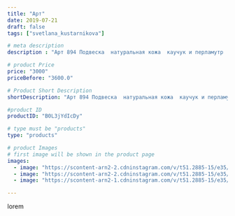 ```yaml
---
title: "Арт"
date: 2019-07-21
draft: false
tags: ["svetlana_kustarnikova"]

# meta description
description : "Арт 894 Подвеска  натуральная кожа  каучук и перламутр  ПРОДАНО"

# product Price
price: "3000"
priceBefore: "3600.0"

# Product Short Description
shortDescription: "Арт 894 Подвеска  натуральная кожа  каучук и перламутр  ПРОДАНО"

#product ID
productID: "B0L3jYdIcDy"

# type must be "products"
type: "products"

# product Images
# first image will be shown in the product page
images:
  - image: "https://scontent-arn2-2.cdninstagram.com/v/t51.2885-15/e35/p1080x1080/66500772_348106936110344_2747468102325632577_n.jpg?_nc_ht=scontent-arn2-2.cdninstagram.com&_nc_cat=108&_nc_ohc=LokSfItygTwAX88S0YX&tp=1&oh=998837187850f9df12549f44f6c12b28&oe=606024B4&ig_cache_key=MjA5MzAxMDc2OTY2ODEyNzMzNQ%3D%3D.2"
  - image: "https://scontent-arn2-2.cdninstagram.com/v/t51.2885-15/e35/p1080x1080/66781089_123935772214632_1930576167360466993_n.jpg?_nc_ht=scontent-arn2-2.cdninstagram.com&_nc_cat=100&_nc_ohc=dwcPMMCY-bcAX_f9BTe&tp=1&oh=1ca679b7841b611e68f64b5ee342787a&oe=606165D4&ig_cache_key=MjA5MzAxMDc2OTY0MjkxNDYyMw%3D%3D.2"
  - image: "https://scontent-arn2-1.cdninstagram.com/v/t51.2885-15/e35/p1080x1080/66846175_160225381775029_6782858431944335072_n.jpg?_nc_ht=scontent-arn2-1.cdninstagram.com&_nc_cat=101&_nc_ohc=qZ_IXUepNioAX-2Vg-x&tp=1&oh=a72303c2cba1bb374ee2f0eb696fa411&oe=605DA6AD&ig_cache_key=MjA5MzAxMDc2OTY1MTE5OTg4OA%3D%3D.2"

---
```

lorem
